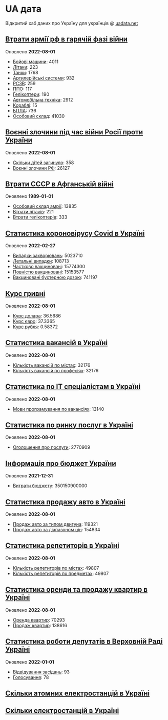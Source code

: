 # UA дата
Відкритий хаб даних про Україну для українців @ [uadata.net](https://uadata.net/)

## [Втрати армії рф в гарячій фазі війни](https://uadata.net/vtraty-rf.data)
Оновлено **2022-08-01**

- [Бойові машини](https://uadata.net/vtraty-rf:bbm.data): 4011
- [Літаки](https://uadata.net/vtraty-rf:planes.data): 223
- [Танки](https://uadata.net/vtraty-rf:tanks.data): 1768
- [Артилерійські системи](https://uadata.net/vtraty-rf:artilery.data): 932
- [РСЗВ](https://uadata.net/vtraty-rf:rszv.data): 259
- [ППО](https://uadata.net/vtraty-rf:ppo.data): 117
- [Гелікоптери](https://uadata.net/vtraty-rf:helicopters.data): 190
- [Автомобільна техніка](https://uadata.net/vtraty-rf:auto.data): 2912
- [Кораблі](https://uadata.net/vtraty-rf:ships.data): 15
- [БПЛА](https://uadata.net/vtraty-rf:bpla.data): 736
- [Особовий склад](https://uadata.net/vtraty-rf.data): 41030

## [Воєнні злочини під час війни Росії проти України](https://uadata.net/zlochiny-rf.data)
Оновлено **2022-08-01**

- [Скільки дітей загинуло](https://uadata.net/zlochiny-rf.data): 358
- [Воєнні злочини РФ](https://uadata.net/zlochiny-rf:registered-crimes.data): 26127

## [Втрати СССР в Афганській війні](https://uadata.net/vtraty-su-in-afgan.data)
Оновлено **1989-01-01**

- [Особовий склад амрії](https://uadata.net/vtraty-su-in-afgan.data): 13835
- [Втрати літаків](https://uadata.net/vtraty-su-in-afgan:soviet-aircraft-losses-in-afgan-war.data): 221
- [Втрати гелікоптерів](https://uadata.net/vtraty-su-in-afgan:soviet-helicopters-losses-in-afgan-war.data): 333

## [Статистика короновірусу Covid в Україні](https://uadata.net/corona.data)
Оновлено **2022-02-27**

- [Випадки захворювань](https://uadata.net/corona.data): 5023710
- [Летальні випадки](https://uadata.net/corona:totla-deaths.data): 108713
- [Частково вакциновані](https://uadata.net/corona:persons-vaccinated.data): 15774300
- [Повністю вакциновані](https://uadata.net/corona:persons-fully-vaccinated.data): 15153577
- [Вакциновані бустерною дозою](https://uadata.net/corona:persons-with-booster.data): 741197

## [Курс гривні](https://uadata.net/kurs-hryvni.data)
Оновлено **2022-08-01**

- [Курс долара](https://uadata.net/kurs-hryvni.data): 36.5686
- [Курс євро](https://uadata.net/kurs-hryvni:euro-to-hryvna.data): 37.3365
- [Курс рубля](https://uadata.net/kurs-hryvni:fubl-to-hryvna.data): 0.58372

## [Статистика вакансій в Україні](https://uadata.net/rynok-praci.data)
Оновлено **2022-08-01**

- [Кількість вакансій по містах](https://uadata.net/rynok-praci.data): 32176
- [Кількість вакансій по професіях](https://uadata.net/rynok-praci:positions.data): 32176

## [Статистика по ІТ спеціалістам в Україні](https://uadata.net/rozrobka-softu.data)
Оновлено **2022-08-01**

- [Мови програмування по вакансіях](https://uadata.net/rozrobka-softu.data): 13140

## [Статистика по ринку послуг в Україні](https://uadata.net/poslugy.data)
Оновлено **2022-08-01**

- [Оголошення про послуги](https://uadata.net/poslugy.data): 2770909

## [Інформація про бюджет України](https://uadata.net/budget.data)
Оновлено **2021-12-31**

- [Витрати бюджету](https://uadata.net/budget.data): 350150900000

## [Статистика продажу авто в Україні](https://uadata.net/automobiles.data)
Оновлено **2022-08-01**

- [Продаж авто за типом двигуна](https://uadata.net/automobiles.data): 119321
- [Продаж авто за діапазоном цін](https://uadata.net/automobiles:auto-prices.data): 154834

## [Статистика репетиторів в Україні](https://uadata.net/tutors.data)
Оновлено **2022-08-01**

- [Кількість репетиторів по містах](https://uadata.net/tutors.data): 49807
- [Кількість репетиторів по предметах](https://uadata.net/tutors:tutor-subjects.data): 49807

## [Статистика оренди та продажу квартир в Україні](https://uadata.net/flats.data)
Оновлено **2022-08-01**

- [Оренда квартир](https://uadata.net/flats.data): 70293
- [Продаж квартир](https://uadata.net/flats:sell-flat.data): 138616

## [Статистика роботи депутатів в Верховній Раді Україні](https://uadata.net/rada-deputats.data)
Оновлено **2022-01-01**

- [Відвідування засідань](https://uadata.net/rada-deputats.data): 93
- [Голосування](https://uadata.net/rada-deputats:deputy-votes.data): 78

## [Скільки атомних електростанцій в Україні](https://uadata.net/skilki-yadenih-stanciy.data)

## [Скільки електростанцій в Україні](https://uadata.net/skilki-electro-stanciy.data)
